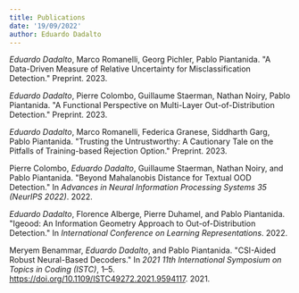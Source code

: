 ```yaml
---
title: Publications
date: '19/09/2022'
author: Eduardo Dadalto
---
```


_Eduardo Dadalto_, Marco Romanelli, Georg Pichler, Pablo Piantanida. "A Data-Driven Measure of Relative
Uncertainty for Misclassification Detection." Preprint. 2023.

_Eduardo Dadalto_, Pierre Colombo, Guillaume Staerman, Nathan Noiry, Pablo Piantanida. "A Functional Perspective on Multi-Layer Out-of-Distribution Detection." Preprint. 2023.

_Eduardo Dadalto_, Marco Romanelli, Federica Granese, Siddharth Garg, Pablo Piantanida. "Trusting the Untrustworthy: A Cautionary Tale on the Pitfalls of Training-based Rejection Option." Preprint. 2023.

Pierre Colombo, _Eduardo Dadalto_, Guillaume Staerman, Nathan Noiry, and Pablo Piantanida. "Beyond Mahalanobis Distance for Textual OOD Detection." In _Advances in Neural Information Processing Systems 35 (NeurIPS 2022)_. 2022.

_Eduardo Dadalto_, Florence Alberge, Pierre Duhamel, and Pablo Piantanida. "Igeood: An Information Geometry Approach to Out-of-Distribution Detection." In _International Conference on Learning Representations_. 2022.

Meryem Benammar, _Eduardo Dadalto_, and Pablo Piantanida. "CSI-Aided Robust Neural-Based Decoders." In _2021 11th International Symposium on Topics in Coding (ISTC)_, 1–5. <https://doi.org/10.1109/ISTC49272.2021.9594117>. 2021.
